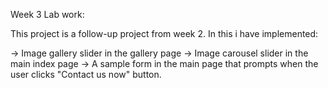 Week 3 Lab work:

This project is a follow-up project from week 2. In this i have implemented:

-> Image gallery slider in the gallery page
-> Image carousel slider in the main index page
-> A sample form in the main page that prompts when the user clicks "Contact us now" button.

